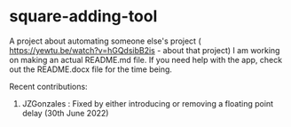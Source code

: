 # square-adding-tool
A project about automating someone else's project ( https://yewtu.be/watch?v=hGQdsibB2is - about that project)
I am working on making an actual README.md file. If you need help with the app, check out the README.docx file for the time being.

Recent contributions:
1) JZGonzales : Fixed by either introducing or removing a floating point delay (30th June 2022)
